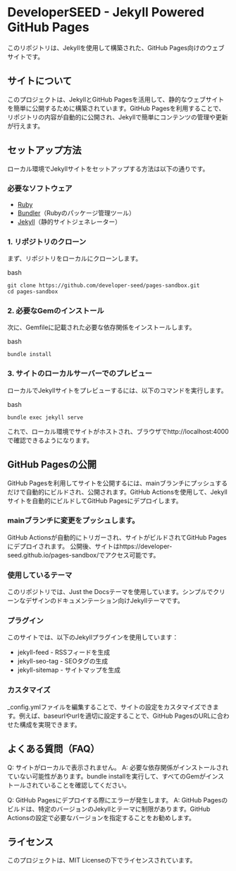 # DeveloperSEED - Jekyll Powered GitHub Pages
このリポジトリは、Jekyllを使用して構築された、GitHub Pages向けのウェブサイトです。

## サイトについて
このプロジェクトは、JekyllとGitHub Pagesを活用して、静的なウェブサイトを簡単に公開するために構築されています。GitHub Pagesを利用することで、リポジトリの内容が自動的に公開され、Jekyllで簡単にコンテンツの管理や更新が行えます。

## セットアップ方法
ローカル環境でJekyllサイトをセットアップする方法は以下の通りです。

### 必要なソフトウェア
- [Ruby](https://www.ruby-lang.org/)
- [Bundler](https://bundler.io/)（Rubyのパッケージ管理ツール）
- [Jekyll](https://jekyllrb.com/)（静的サイトジェネレーター）

### 1. リポジトリのクローン
まず、リポジトリをローカルにクローンします。

bash
```
git clone https://github.com/developer-seed/pages-sandbox.git
cd pages-sandbox
```

### 2. 必要なGemのインストール
次に、Gemfileに記載された必要な依存関係をインストールします。

bash
```
bundle install
```

### 3. サイトのローカルサーバーでのプレビュー
ローカルでJekyllサイトをプレビューするには、以下のコマンドを実行します。

bash
```
bundle exec jekyll serve
```
これで、ローカル環境でサイトがホストされ、ブラウザでhttp://localhost:4000で確認できるようになります。

## GitHub Pagesの公開
GitHub Pagesを利用してサイトを公開するには、mainブランチにプッシュするだけで自動的にビルドされ、公開されます。GitHub Actionsを使用して、Jekyllサイトを自動的にビルドしてGitHub Pagesにデプロイします。

### mainブランチに変更をプッシュします。
GitHub Actionsが自動的にトリガーされ、サイトがビルドされてGitHub Pagesにデプロイされます。
公開後、サイトはhttps://developer-seed.github.io/pages-sandbox/でアクセス可能です。

### 使用しているテーマ
このリポジトリでは、Just the Docsテーマを使用しています。シンプルでクリーンなデザインのドキュメンテーション向けJekyllテーマです。

### プラグイン
このサイトでは、以下のJekyllプラグインを使用しています：

- jekyll-feed - RSSフィードを生成
- jekyll-seo-tag - SEOタグの生成
- jekyll-sitemap - サイトマップを生成

### カスタマイズ
_config.ymlファイルを編集することで、サイトの設定をカスタマイズできます。例えば、baseurlやurlを適切に設定することで、GitHub PagesのURLに合わせた構成を実現できます。

## よくある質問（FAQ）
Q: サイトがローカルで表示されません。
A: 必要な依存関係がインストールされていない可能性があります。bundle installを実行して、すべてのGemがインストールされていることを確認してください。

Q: GitHub Pagesにデプロイする際にエラーが発生します。
A: GitHub Pagesのビルドは、特定のバージョンのJekyllとテーマに制限があります。GitHub Actionsの設定で必要なバージョンを指定することをお勧めします。

## ライセンス
このプロジェクトは、MIT Licenseの下でライセンスされています。